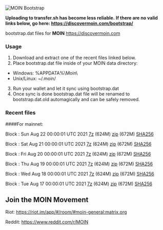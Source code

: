 ![MOIN Bootstrap](https://i.imgur.com/KjM1jMp.jpg)

**Uploading to transfer.sh has become less reliable.**
**If there are no valid links below, go here: https://discovermoin.com/bootstrap/**

bootstrap.dat files for **MOIN** https://discovermoin.com

### Usage

1. Download and extract one of the recent files linked below.
2. Place bootstrap.dat file inside of your MOIN data directory:
 - Windows: %APPDATA%\Moin\
 - Unix/Linux: ~/.moin/
3. Run your wallet and let it sync using bootstrap.dat
4. Once sync is done bootstrap.dat file will be renamed to bootstrap.dat.old automagically and can be safely removed.


### Recent files

####For mainnet:

Block : Sun Aug 22 00:00:01 UTC 2021 [7z](https://transfer.sh/n/bootstrap.dat.20210822.7z) (624M) [zip](https://transfer.sh/1aCbkLV/bootstrap.dat.20210822.zip) (672M) [SHA256](https://transfer.sh/1nLVT58/sha256.txt)

Block : Sat Aug 21 00:00:01 UTC 2021 [7z](https://transfer.sh/1muerzc/bootstrap.dat.20210821.7z) (624M) [zip](https://transfer.sh/1jQuFUV/bootstrap.dat.20210821.zip) (672M) [SHA256](https://transfer.sh/1CDkYa7/sha256.txt)

Block : Fri Aug 20 00:00:01 UTC 2021 [7z](https://transfer.sh/1OLSLQ9/bootstrap.dat.20210820.7z) (624M) [zip](https://transfer.sh/17GBjdx/bootstrap.dat.20210820.zip) (672M) [SHA256](https://transfer.sh/14JXteL/sha256.txt)

Block : Thu Aug 19 00:00:01 UTC 2021 [7z](https://transfer.sh/1d3k5L1/bootstrap.dat.20210819.7z) (624M) [zip](https://transfer.sh/17jqyR9/bootstrap.dat.20210819.zip) (672M) [SHA256](https://transfer.sh/1X1l35q/sha256.txt)

Block : Wed Aug 18 00:00:01 UTC 2021 [7z](https://transfer.sh/15VIdvO/bootstrap.dat.20210818.7z) (624M) [zip](https://transfer.sh/1BLASEw/bootstrap.dat.20210818.zip) (672M) [SHA256](https://transfer.sh/18V38QU/sha256.txt)

Block : Tue Aug 17 00:00:01 UTC 2021 [7z](https://transfer.sh/1S8Yyzu/bootstrap.dat.20210817.7z) (624M) [zip](https://transfer.sh/17HArpg/bootstrap.dat.20210817.zip) (672M) [SHA256](https://transfer.sh/1JV44o8/sha256.txt)

## Join the MOIN Movement

Riot: https://riot.im/app/#/room/#moin-general:matrix.org

Reddit: https://www.reddit.com/r/MOIN
